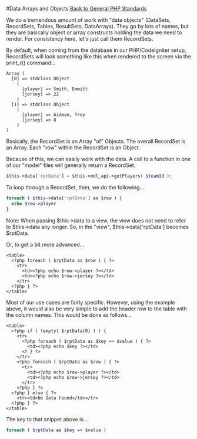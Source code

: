 #Data Arrays and Objects
[Back to General PHP Standards](https://github.com/gregorylmartin/Meraki-Digital-Standards/tree/master/php)

We do a tremendous amount of work with "data objects" (DataSets, RecordSets, Tables, ResultSets, DataArrays).  They go by lots of names, but they are basically object or array constructs holding the data we need to render.  For consistency here, let's just call them RecordSets.

By default, when coming from the database in our PHP/CodeIgniter setup, RecordSets will look something like this when rendered to the screen via the print_r() command...

```
Array (
  [0] => stdclass Object
    (
      [player] => Smith, Emmitt
      [jersey] => 22
    )
  [1] => stdclass Object
    (
      [player] => Aidman, Troy
      [jersey] => 8
    )
)
```
Basically, the RecordSet is an Array "of" Objects.  The overall RecordSet is an Array.  Each "row" within the RecordSet is an Object.

Because of this, we can easily work with the data.  A call to a function in one of our "model" files will generally return a RecordSet.
```php
$this->data['rptData'] = $this->mdl_api->getPlayers( $teamId );
```

To loop through a RecordSet, then, we do the following...
```php
foreach ( $this->data['rptData'] as $row ) {
  echo $row->player
}
```
Note: When passing $this->data to a view, the view does not need to refer to $this->data any longer.  So, in the "view", $this->data['rptData'] becomes $rptData.

Or, to get a bit more advanced...
```
<table>
  <?php foreach ( $rptData as $row ) { ?>
    <tr>
      <td><?php echo $row->player ?></td>
      <td><?php echo $row->jersey ?></td>
    </tr>
  <?php } ?>
</table>
```

Most of our use cases are fairly specific.  However, using the example above, it would also be very simple to add the header row to the table with the column names.  This would be done as follows...
```
<table>
  <?php if ( !empty( $rptData[0] ) ) {
    <tr>
      <?php foreach ( $rptData as $key => $value ) { ?>
        <td><?php echo $key ?></td>
      <? } ?>
    </tr>
    <?php foreach ( $rptData as $row ) { ?>
      <tr>
        <td><?php echo $row->player ?></td>
        <td><?php echo $row->jersey ?></td>
      </tr>
    <?php } ?>
  <?php } else { ?>
    <tr><td>No Data Found</td></tr>
  <?php } ?>
</table>
```
The key to that snippet above is...
```php
foreach ( $rptData as $key => $value )
```

